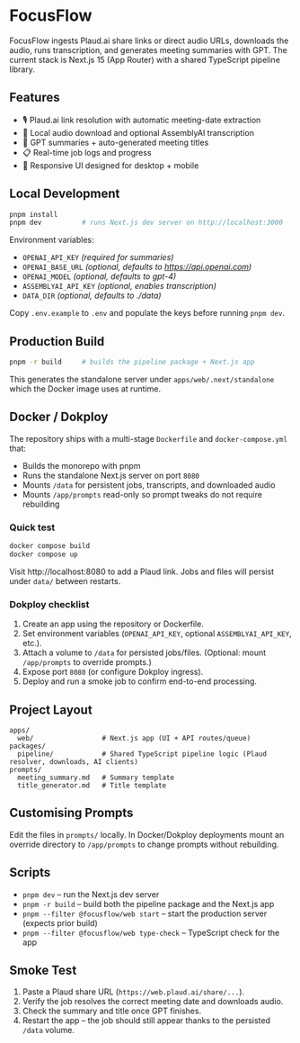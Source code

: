 # FocusFlow

FocusFlow ingests Plaud.ai share links or direct audio URLs, downloads the audio, runs transcription, and generates meeting summaries with GPT. The current stack is Next.js 15 (App Router) with a shared TypeScript pipeline library.

## Features

- 🎙️ Plaud.ai link resolution with automatic meeting-date extraction
- 📼 Local audio download and optional AssemblyAI transcription
- 🧠 GPT summaries + auto-generated meeting titles
- 📋 Real-time job logs and progress
- 📱 Responsive UI designed for desktop + mobile

## Local Development

```bash
pnpm install
pnpm dev          # runs Next.js dev server on http://localhost:3000
```

Environment variables:

- `OPENAI_API_KEY` *(required for summaries)*
- `OPENAI_BASE_URL` *(optional, defaults to https://api.openai.com)*
- `OPENAI_MODEL` *(optional, defaults to gpt-4)*
- `ASSEMBLYAI_API_KEY` *(optional, enables transcription)*
- `DATA_DIR` *(optional, defaults to ./data)*

Copy `.env.example` to `.env` and populate the keys before running `pnpm dev`.

## Production Build

```bash
pnpm -r build     # builds the pipeline package + Next.js app
```

This generates the standalone server under `apps/web/.next/standalone` which the Docker image uses at runtime.

## Docker / Dokploy

The repository ships with a multi-stage `Dockerfile` and `docker-compose.yml` that:

- Builds the monorepo with pnpm
- Runs the standalone Next.js server on port `8080`
- Mounts `/data` for persistent jobs, transcripts, and downloaded audio
- Mounts `/app/prompts` read-only so prompt tweaks do not require rebuilding

### Quick test

```bash
docker compose build
docker compose up
```

Visit http://localhost:8080 to add a Plaud link. Jobs and files will persist under `data/` between restarts.

### Dokploy checklist

1. Create an app using the repository or Dockerfile.
2. Set environment variables (`OPENAI_API_KEY`, optional `ASSEMBLYAI_API_KEY`, etc.).
3. Attach a volume to `/data` for persisted jobs/files. (Optional: mount `/app/prompts` to override prompts.)
4. Expose port `8080` (or configure Dokploy ingress).
5. Deploy and run a smoke job to confirm end-to-end processing.

## Project Layout

```
apps/
  web/                 # Next.js app (UI + API routes/queue)
packages/
  pipeline/            # Shared TypeScript pipeline logic (Plaud resolver, downloads, AI clients)
prompts/
  meeting_summary.md   # Summary template
  title_generator.md   # Title template
```

## Customising Prompts

Edit the files in `prompts/` locally. In Docker/Dokploy deployments mount an override directory to `/app/prompts` to change prompts without rebuilding.

## Scripts

- `pnpm dev` – run the Next.js dev server
- `pnpm -r build` – build both the pipeline package and the Next.js app
- `pnpm --filter @focusflow/web start` – start the production server (expects prior build)
- `pnpm --filter @focusflow/web type-check` – TypeScript check for the app

## Smoke Test

1. Paste a Plaud share URL (`https://web.plaud.ai/share/...`).
2. Verify the job resolves the correct meeting date and downloads audio.
3. Check the summary and title once GPT finishes.
4. Restart the app – the job should still appear thanks to the persisted `/data` volume.
